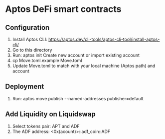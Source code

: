 # Aptos DeFi smart contracts

## Configuration
1. Install Aptos CLI: https://aptos.dev/cli-tools/aptos-cli-tool/install-aptos-cli/
2. Go to this directory
3. Run: aptos init
Create new account or import existing account
4. cp Move.toml.example Move.toml
5. Update Move.toml to match with your local machine (Aptos path) and account

## Deployment
1. Run: aptos move publish --named-addresses publisher=default

## Add Liquidity on Liquidswap
1. Select tokens pair: APT and ADF
2. The ADF address: <0x(acount)>::adf_coin::ADF
